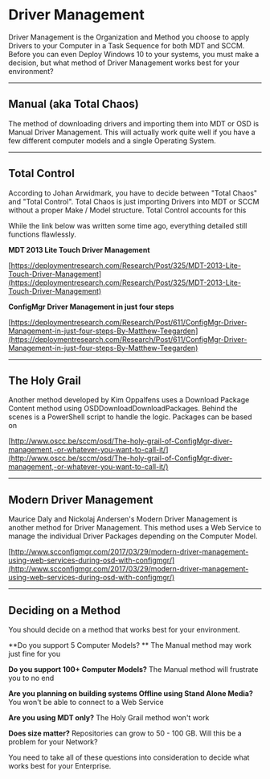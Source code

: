 # Driver Management

Driver Management is the Organization and Method you choose to apply Drivers to your Computer in a Task Sequence for both MDT and SCCM.  Before you can even Deploy Windows 10 to your systems, you must make a decision, but what method of Driver Management works best for your environment?

---

## Manual \(aka Total Chaos\)

The method of downloading drivers and importing them into MDT or OSD is Manual Driver Management.  This will actually work quite well if you have a few different computer models and a single Operating System.

---

## Total Control

According to Johan Arwidmark, you have to decide between "Total Chaos" and "Total Control".  Total Chaos is just importing Drivers into MDT or SCCM without a proper Make / Model structure.  Total Control accounts for this

While the link below was written some time ago, everything detailed still functions flawlessly.

**MDT 2013 Lite Touch Driver Management**

[https://deploymentresearch.com/Research/Post/325/MDT-2013-Lite-Touch-Driver-Management](https://deploymentresearch.com/Research/Post/325/MDT-2013-Lite-Touch-Driver-Management)

**ConfigMgr Driver Management in just four steps**

[https://deploymentresearch.com/Research/Post/611/ConfigMgr-Driver-Management-in-just-four-steps-By-Matthew-Teegarden](https://deploymentresearch.com/Research/Post/611/ConfigMgr-Driver-Management-in-just-four-steps-By-Matthew-Teegarden)

---

## The Holy Grail

Another method developed by Kim Oppalfens uses a Download Package Content method using OSDDownloadDownloadPackages.  Behind the scenes is a PowerShell script to handle the logic.  Packages can be based on

[http://www.oscc.be/sccm/osd/The-holy-grail-of-ConfigMgr-diver-management,-or-whatever-you-want-to-call-it/](http://www.oscc.be/sccm/osd/The-holy-grail-of-ConfigMgr-diver-management,-or-whatever-you-want-to-call-it/)

---

## Modern Driver Management

Maurice Daly and Nickolaj Andersen's Modern Driver Management is another method for Driver Management.  This method uses a Web Service to manage the individual Driver Packages depending on the Computer Model.

[http://www.scconfigmgr.com/2017/03/29/modern-driver-management-using-web-services-during-osd-with-configmgr/](http://www.scconfigmgr.com/2017/03/29/modern-driver-management-using-web-services-during-osd-with-configmgr/)

---

## Deciding on a Method

You should decide on a method that works best for your environment.

**Do you support 5 Computer Models? ** The Manual method may work just fine for you

**Do you support 100+ Computer Models?**  The Manual method will frustrate you to no end

**Are you planning on building systems Offline using Stand Alone Media?**  You won't be able to connect to a Web Service

**Are you using MDT only?**  The Holy Grail method won't work

**Does size matter?**  Repositories can grow to 50 - 100 GB.  Will this be a problem for your Network?

You need to take all of these questions into consideration to decide what works best for your Enterprise.

